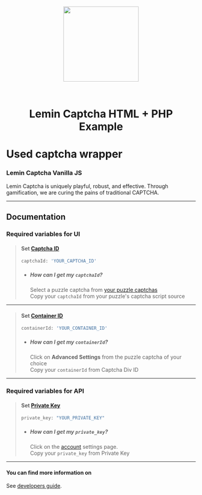 <p style="padding: 30px" align="center">
  <a href="https://leminnow.com">
    <img width="200" src="https://assets.website-files.com/60d493b79d3973812262066c/60d6025cca81ce4522c799ed_footer-logo.svg" >
  </a>
</p>

<h1 align="center">Lemin Captcha HTML + PHP Example</h1>


# Used captcha wrapper
### Lemin Captcha Vanilla JS

Lemin Captcha is uniquely playful, robust, and effective. Through gamification, we are curing the pains of traditional CAPTCHA.

---

## Documentation

### Required variables for UI
> #### Set [Captcha ID](https://help.leminnow.com/knowledge/how-to-display-lemin-captcha)
> ``` bash
> captchaId: 'YOUR_CAPTCHA_ID'
> ```
>
> - ##### How can I get my `captchaId`?
>   Select a puzzle captcha from [your puzzle captchas](https://dashboard.leminnow.com/products/captcha-list)
>   </br>
>   Copy your `captchaId` from your puzzle's captcha script source

---

> #### Set [Container ID](https://help.leminnow.com/knowledge/how-to-display-lemin-captcha)
>
> ``` bash
> containerId: 'YOUR_CONTAINER_ID'
> ```
>
> - ##### How can I get my `containerId`?
>   Click on **Advanced Settings** from the puzzle captcha of your choice
>   </br>
>   Copy your `containerId` from Captcha Div ID

---

### Required variables for API
> #### Set [Private Key](https://help.leminnow.com/knowledge/how-does-lemin-verify-a-captcha-answer)
> ``` bash
> private_key: "YOUR_PRIVATE_KEY"
> ```
>
> - ##### How can I get my `private_key`?
>   Click on the [account](https://dashboard.leminnow.com/account/edit-profile) settings page.
>   </br>
>   Copy your `private_key` from Private Key

---

#### You can find more information on

See [developers guide](https://help.leminnow.com/knowledge/developers-guide).
